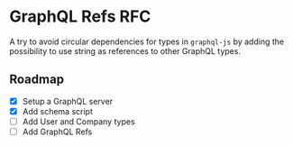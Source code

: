 # GraphQL Refs RFC

A try to avoid circular dependencies for types in `graphql-js` by adding the possibility to use string as references to other GraphQL types.

## Roadmap

- [x] Setup a GraphQL server
- [x] Add schema script
- [ ] Add User and Company types
- [ ] Add GraphQL Refs
